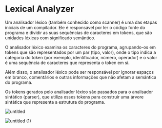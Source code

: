 # Lexical Analyzer

Um analisador léxico (também conhecido como scanner) é uma das etapas iniciais de um compilador. Ele é responsável por ler o código fonte do programa e dividir as suas sequências de caracteres em tokens, que são unidades léxicas com significado semântico.

O analisador léxico examina os caracteres do programa, agrupando-os em tokens que são representados por um par (tipo, valor), onde o tipo indica a categoria do token (por exemplo, identificador, número, operador) e o valor é uma sequência de caracteres que representa o token em si.

Além disso, o analisador léxico pode ser responsável por ignorar espaços em branco, comentários e outras informações que não afetam a semântica do programa.

Os tokens gerados pelo analisador léxico são passados para o analisador sintático (parser), que utiliza esses tokens para construir uma árvore sintática que representa a estrutura do programa.

![untitled](https://user-images.githubusercontent.com/45442173/236529203-16298c11-b5da-4800-ab1d-7e47ad0b6c7d.png)

![untitled (1)](https://user-images.githubusercontent.com/45442173/236550435-7b1c88d4-f17d-4555-9198-c656e0f5cfd4.png)